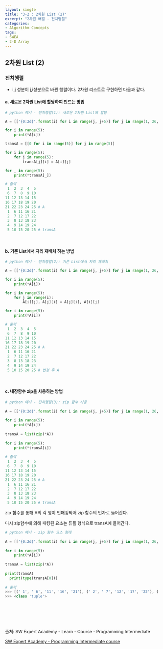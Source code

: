 ```yaml
---
layout: single
title: "3-2 : 2차원 List (2)"
excerpt: "2차원 배열 - 전치행렬"
categories: 
- Algorithm Concepts
tags:
- SWEA
- 2-D Array
---
```

## 2차원 List (2)

### 전치행렬 

- i,j 성분이 j,i성분으로 바뀐 행렬이다. 2차원 리스트로 구현하면 다음과 같다.

#### a. 새로운 2차원 List에 할당하여 만드는 방법

```python
# python 예시 - 전치행렬(1): 새로운 2차원 List에 할당

A = [['{0:2d}'.format(i) for i in range(j, j+5)] for j in range(1, 26, 5)]

for i in range(5):
    print(*A[i])

transA = [[0 for i in range(5)] for j in range(5)]

for i in range(5):
    for j in range(5):
        transA[j][i] = A[i][j]

for _ in range(5):
    print(*transA[_])

# 출력
 1  2  3  4  5
 6  7  8  9 10
11 12 13 14 15
16 17 18 19 20
21 22 23 24 25 # A
 1  6 11 16 21
 2  7 12 17 22
 3  8 13 18 23
 4  9 14 19 24
 5 10 15 20 25 # transA
```

<br>

#### b. 기존 List에서 자리 재배치 하는 방법

```python
# python 예시 - 전치행렬(2): 기존 List에서 자리 재배치

A = [['{0:2d}'.format(i) for i in range(j, j+5)] for j in range(1, 26, 5)]

for i in range(5):
    print(*A[i])

for i in range(5):
    for j in range(i):
        A[i][j], A[j][i] = A[j][i], A[i][j]

for i in range(5):
    print(*A[i])

# 출력
 1  2  3  4  5
 6  7  8  9 10
11 12 13 14 15
16 17 18 19 20
21 22 23 24 25 # A
 1  6 11 16 21
 2  7 12 17 22
 3  8 13 18 23
 4  9 14 19 24
 5 10 15 20 25 # 변경 후 A
```

<br>

#### c. 내장함수 zip을 사용하는 방법

```python
# python 예시 - 전치행렬(3): zip 함수 사용
  
A = [['{0:2d}'.format(i) for i in range(j, j+5)] for j in range(1, 26, 5)]
  
for i in range(5):
    print(*A[i])
  
transA = list(zip(*A))
  
for i in range(5):
    print(*transA[i])
  
# 출력
 1  2  3  4  5
 6  7  8  9 10
11 12 13 14 15
16 17 18 19 20
21 22 23 24 25 # A
 1  6 11 16 21
 2  7 12 17 22
 3  8 13 18 23
 4  9 14 19 24
 5 10 15 20 25 # transA
```



zip 함수를 통해 A의 각 행이 언패킹되어 zip 함수의 인자로 들어간다.

다시 zip함수에 의해 패킹된 요소는 튜플 형식으로 transA에 들어간다.



```python
# python 예시 - zip 함수 요소 형태
  
A = [['{0:2d}'.format(i) for i in range(j, j+5)] for j in range(1, 26, 5)]
  
for i in range(5):
    print(*A[i])
      
transA = list(zip(*A))
  
print(transA)
  print(type(transA[0]))
  
# 출력
>>> [(' 1', ' 6', '11', '16', '21'), (' 2', ' 7', '12', '17', '22'), (' 3', ' 8', '13', '18', '23'), (' 4', ' 9', '14', '19', '24'), (' 5', '10', '15', '20', '25')]
>>> <class 'tuple'>
```

<br>

<br>

<br>

<br>

출처: SW Expert Academy - Learn - Course - Programming Intermediate

[SW Expert Academy - Programming Intermediate course](https://swexpertacademy.com/main/learn/course/subjectList.do?courseId=AVuPDN86AAXw5UW6)